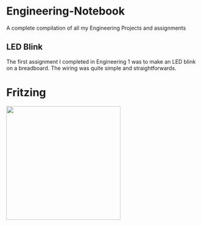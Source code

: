 # Engineering-Notebook
A complete compilation of all my Engineering Projects and assignments

## LED Blink 
The first assignment I completed in Engineering 1 was to make an LED blink on a breadboard. The wiring was quite simple and straightforwards.

# Fritzing 

<img src = "Pictures/led_blink.jpg" width="300px" />
